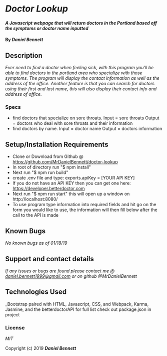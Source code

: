 # _Doctor Lookup_

#### _A Javascript webpage that will return doctors in the Portland  based off the symptoms or doctor name inputted_

#### By _**Daniel Bennett**_

## Description

_Ever need to find a doctor when feeling sick, with this program you'll be able to find doctors in the portland area who specialize with those symptoms. The program will display the contact information as well as the address of the office. Another feature is that you can search for doctors using their first and last name, this will also display their contact info and address of office._

### Specs
* find doctors that specialize on sore throats.
      Input = sore throats
      Output = doctors who deal with sore throats and their information
* find doctors by name.
      Input = doctor name
      Output = doctors information



## Setup/Installation Requirements

* Clone or Download from Github @ https://github.com/MrDanielBennett/doctor-lookup
* In root of directory run "$ npm install"
* Next run "$ npm run build"
* create .env file and type: exports.apiKey = [YOUR API KEY]
* If you do not have an API KEY then you can get one here: https://developer.betterdoctor.com
* Next run "$ npm run start" this will open up a window on http://localhost:8080/
* To use program type information into required fields and hit go on the form you would like to use, the information will then fill below after the call to the API is made

## Known Bugs

_No known bugs as of 01/18/19_

## Support and contact details

_If any issues or bugs are found please contact me @ daniel.bennett1999@gmail.com or on github @MrDanielBennett_

## Technologies Used

_Bootstrap paired with HTML, Javascript, CSS, and Webpack, Karma, Jasmine, and the betterdoctorAPI for full list check out package.json in project
### License

*MIT*

Copyright (c) 2019 **_Daniel Bennett_**
